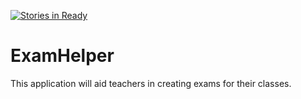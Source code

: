[![Stories in Ready](https://badge.waffle.io/sammytrhodes/ExamHelper.png?label=ready&title=Ready)](https://waffle.io/sammytrhodes/ExamHelper)
# ExamHelper
This application will aid teachers in creating exams for their classes. 
